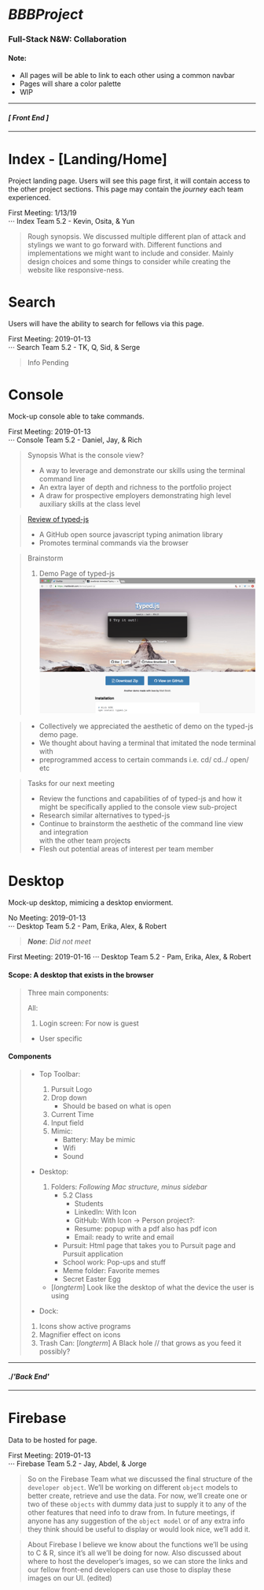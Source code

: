 # *BBBProject*

### Full-Stack N&W: Collaboration 

#### Note:
* All pages will be able to link to each other using a common navbar
* Pages will share a color palette
* WIP


___
####  *[ Front End ]*
___


# Index - [Landing/Home]

Project landing page. Users will see this page first, it will contain access to the other project sections. This page may contain the *journey* each team experienced.

First Meeting: 1/13/19  
    ⋅⋅⋅ Index Team 5.2 - Kevin, Osita, & Yun
> Rough synopsis. We discussed multiple different plan of attack and stylings we want to go forward with. Different functions and implementations we might want to include and consider. Mainly design choices and some things to consider while creating the website like responsive-ness.



# Search

Users will have the ability to search for fellows via this page.

First Meeting: 2019-01-13  
⋅⋅⋅ Search Team 5.2 - TK, Q, Sid, & Serge
> Info Pending


# Console

Mock-up console able to take commands.

 First Meeting: 2019-01-13   
⋅⋅⋅ Console Team 5.2 - Daniel, Jay, & Rich

> Synopsis
> What is the console view?
>* A way to leverage and demonstrate our skills using the terminal command line
>* An extra layer of depth and richness to the portfolio project
>* A draw for prospective employers demonstrating high level auxiliary skills at the class level 


> [Review of typed-js](https://github.com/mattboldt/typed.js/blob/master/README.md)
>* A GitHub open source javascript typing animation library
>* Promotes terminal commands via the browser

>Brainstorm
>1. Demo Page of typed-js
![TYPEJS mockup](/assets/images/TYPEJS.png)

>* Collectively we appreciated the aesthetic of demo on the typed-js demo page.
>* We thought about having a terminal that imitated the node terminal with 			
>* preprogrammed access to certain commands i.e. cd/ cd../ open/ etc
	





>Tasks for our next meeting
>* Review the functions and capabilities of of typed-js and how it might be specifically applied to the console view sub-project
>* Research similar alternatives to typed-js 
>* Continue to brainstorm the aesthetic of the command line view and integration 		
	  with the other team projects
>* Flesh out potential areas of interest per team member
	
	


# Desktop

Mock-up desktop, mimicing a desktop enviorment.  

No  Meeting: 2019-01-13   
⋅⋅⋅ Desktop Team 5.2 - Pam, Erika, Alex, & Robert
> **_None_**: *Did not meet*


First Meeting: 2019-01-16
⋅⋅⋅ Desktop Team 5.2 - Pam, Erika, Alex, & Robert

#### Scope: A desktop that exists in the browser

>Three main components: 
>
>All:
>1. Login screen: For now is guest
>* User specific



#### Components 

>* Top Toolbar:
>   1. Pursuit Logo
>   2. Drop down
>       * Should be based on what is open
>   3. Current Time
>   4. Input field
>   5. Mimic:
>       * Battery: May be mimic
>       * Wifi
>       * Sound
>* Desktop:
>   1. Folders: *Following Mac structure, minus sidebar*
>       *  5.2 Class
>           *  Students
>           *  LinkedIn: With Icon
>           *  GitHub: With Icon -> Person project?:
>           *  Resume: popup with a pdf also has pdf icon
>           *  Email: ready to write and email
>      * Pursuit: Html page that takes you to Pursuit page and Pursuit application
>      * School work: Pop-ups and stuff
>      * Meme folder: Favorite memes
>      * Secret Easter Egg 
>  
>    * [*longterm*] Look like the desktop of what the device the user is using
>* Dock:
>1. Icons show active programs
>2. Magnifier effect on icons
>3. Trash Can: [*longterm*] A Black hole // that grows as you feed it possibly?






___
####  ./*'Back End'*
___

# Firebase

Data to be hosted for page.

First Meeting: 2019-01-13   
⋅⋅⋅ Firebase Team 5.2 - Jay, Abdel, & Jorge
>So on the Firebase Team what we discussed the final structure of the `developer object`. We’ll be working on different `object` models to better create, retrieve and use the data. For now, we’ll create one or two of these `objects` with dummy data just to supply it to any of the other features that need info to draw from. In future meetings, if anyone has any suggestion of the `object model` or of any extra info they think should be useful to display or would look nice, we’ll add it.

>About Firebase I believe we know about the functions we’ll be using to C & R, since it’s all we’ll be doing for now. Also discussed about where to host the developer’s images, so we can store the links and our fellow front-end developers can use those to display these images on our UI. (edited) 

